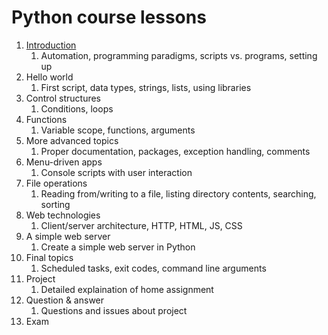# Python course lessons
1. [Introduction](https://github.com/robert-abela/python/blob/master/lessons/01.md)
   1. Automation, programming paradigms, scripts vs. programs, setting up
1. Hello world
   1. First script, data types, strings, lists, using libraries
1. Control structures
   1. Conditions, loops
1. Functions
   1. Variable scope, functions, arguments
1. More advanced topics
   1. Proper documentation, packages, exception handling, comments
1. Menu-driven apps
   1. Console scripts with user interaction
1. File operations
   1. Reading from/writing to a file, listing directory contents, searching, sorting
1. Web technologies
   1. Client/server architecture, HTTP, HTML, JS, CSS
1. A simple web server
   1. Create a simple web server in Python
1. Final topics
   1. Scheduled tasks, exit codes, command line arguments
1. Project 
   1. Detailed explaination of home assignment
1. Question & answer
   1. Questions and issues about project
1. Exam
